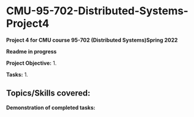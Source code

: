 # CMU-95-702-Distributed-Systems-Project4
**Project 4 for CMU course 95-702 (Distributed Systems)Spring 2022**

**Readme in progress**

**Project Objective:**
1. 

**Tasks:**
1. 

**Topics/Skills covered:**
- 

**Demonstration of completed tasks:**
